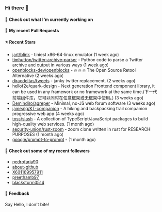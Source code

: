 ### Hi there 👋

#### 👷 Check out what I'm currently working on

#### 🔨 My recent Pull Requests


#### ⭐ Recent Stars

- [jart/blink](https://github.com/jart/blink) - tiniest x86-64-linux emulator (1 week ago)
- [timhutton/twitter-archive-parser](https://github.com/timhutton/twitter-archive-parser) - Python code to parse a Twitter archive and output in various ways (1 week ago)
- [openblocks-dev/openblocks](https://github.com/openblocks-dev/openblocks) - 🔥 🔥 🔥 The Open Source Retool Alternative (2 weeks ago)
- [diracdeltas/tweets](https://github.com/diracdeltas/tweets) - janky twitter replacement. (2 weeks ago)
- [hellof2e/quark-design](https://github.com/hellof2e/quark-design) - Next generation Frontend component library, it can be used in any framework or no framework at the same time.(下一代前端组件库，它可以同时在任意框架或无框架中使用。) (3 weeks ago)
- [Demindiro/agreper](https://github.com/Demindiro/agreper) - Minimal, no-JS web forum software (3 weeks ago)
- [jamealg/KT-companion](https://github.com/jamealg/KT-companion) - A hiking and backpacking trail companion progressive web app (4 weeks ago)
- [toss/slash](https://github.com/toss/slash) - A collection of TypeScript/JavaScript packages to build high-quality web services. (1 month ago)
- [security-union/rust-zoom](https://github.com/security-union/rust-zoom) - zoom clone written in rust for RESEARCH PURPOSES (1 month ago)
- [google/prompt-to-prompt](https://github.com/google/prompt-to-prompt) -  (1 month ago)

#### 👯 Check out some of my recent followers

- [pedrofaria90](https://github.com/pedrofaria90)
- [about-github](https://github.com/about-github)
- [X601169957911](https://github.com/X601169957911)
- [preethamb97](https://github.com/preethamb97)
- [blackstorm0514](https://github.com/blackstorm0514)

#### 💬 Feedback

Say Hello, I don't bite!